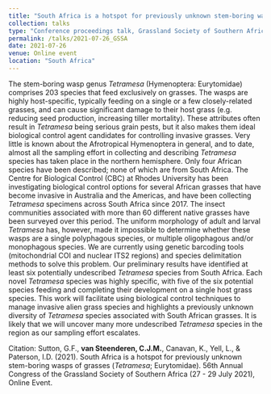 ```yaml
---
title: "South Africa is a hotspot for previously unknown stem-boring wasps of grasses (*Tetramesa*; Eurytomidae)"
collection: talks
type: "Conference proceedings talk, Grassland Society of Southern Africa, 56th Annual Congress"
permalink: /talks/2021-07-26_GSSA
date: 2021-07-26
venue: Online event
location: "South Africa"
---
```


The stem-boring wasp genus *Tetramesa* (Hymenoptera: Eurytomidae)
comprises 203 species that feed exclusively on grasses. The wasps are highly
host-specific, typically feeding on a single or a few closely-related grasses, and
can cause significant damage to their host grass (e.g. reducing seed production,
increasing tiller mortality). These attributes often result in *Tetramesa* being
serious grain pests, but it also makes them ideal biological control agent
candidates for controlling invasive grasses. Very little is known about the
Afrotropical Hymenoptera in general, and to date, almost all the sampling effort
in collecting and describing *Tetramesa* species has taken place in the northern
hemisphere. Only four African species have been described; none of which are
from South Africa. The Centre for Biological Control (CBC) at Rhodes
University has been investigating biological control options for several African
grasses that have become invasive in Australia and the Americas, and have been
collecting *Tetramesa* specimens across South Africa since 2017. The insect
communities associated with more than 60 different native grasses have been
surveyed over this period. The uniform morphology of adult and larval
*Tetramesa* has, however, made it impossible to determine whether these wasps
are a single polyphagous species, or multiple oligophagous and/or
monophagous species. We are currently using genetic barcoding tools
(mitochondrial COI and nuclear ITS2 regions) and species delimitation methods
to solve this problem. Our preliminary results have identified at least six potentially undescribed *Tetramesa* species from South Africa. Each novel
*Tetramesa* species was highly specific, with five of the six potential species
feeding and completing their development on a single host grass species. This
work will facilitate using biological control techniques to manage invasive alien
grass species and highlights a previously unknown diversity of *Tetramesa*
species associated with South African grasses. It is likely that we will uncover
many more undescribed *Tetramesa* species in the region as our sampling effort
escalates.

Citation: Sutton, G.F., **van Steenderen, C.J.M.**, Canavan, K., Yell, L., & Paterson, I.D. (2021). South Africa is a hotspot for previously unknown stem-boring wasps of grasses (*Tetramesa*; Eurytomidae). 56th Annual Congress of the Grassland Society of Southern Africa (27 - 29 July 2021), Online Event.
